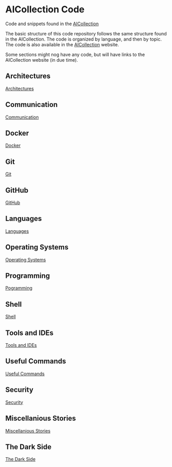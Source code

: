 # AICollection Code
Code and snippets found in the [AICollection](https://codedeviate.github.io/aicollection/aicollection.html)

The basic structure of this code repository follows the same structure found in the AICollection. The code is organized by language, and then by topic. The code is also available in the [AICollection](https://codedeviate.github.io/aicollection/aicollection.html) website.

Some sections might nog have any code, but will have links to the AICollection website (in due time).

## Architectures

[Architectures](/Architectures)

## Communication

[Communication](/Communication)

## Docker

[Docker](/Docker)

## Git

[Git](/Git)

## GitHub

[GitHub](/GitHub)

## Languages

[Languages](/Languages)

## Operating Systems

[Operating Systems](/OperatingSystems)

## Programming

[Pogramming](/Programming)

## Shell

[Shell](/Shell)

## Tools and IDEs

[Tools and IDEs](/ToolsAndIDEs)

## Useful Commands

[Useful Commands](/UsefulCommands)

## Security

[Security](/Security)

## Miscellanious Stories

[Miscellanious Stories](/MiscStories)

## The Dark Side

[The Dark Side](/TheDarkSide)







